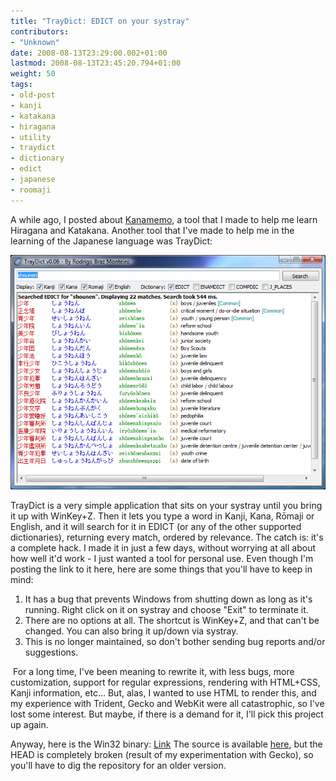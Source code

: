 ```yaml
---
title: "TrayDict: EDICT on your systray"
contributors:
- "Unknown"
date: 2008-08-13T23:29:00.002+01:00
lastmod: 2008-08-13T23:45:20.794+01:00
weight: 50
tags:
- old-post
- kanji
- katakana
- hiragana
- utility
- traydict
- dictionary
- edict
- japanese
- roomaji
---
```

A while ago, I posted about [Kanamemo](/blog/2008-07-24-kanamemo_a_tool_for_the_apprentice_weeaboo/), a tool that I made to help me learn Hiragana and Katakana. Another tool that I've made to help me in the learning of the Japanese language was TrayDict:

![](/img/blog/old/traydict.png)


TrayDict is a very simple application that sits on your systray until you bring it up with WinKey+Z. Then it lets you type a word in Kanji, Kana, Rōmaji or English, and it will search for it in EDICT (or any of the other supported dictionaries), returning every match, ordered by relevance.
The catch is: it's a complete hack. I made it in just a few days, without worrying at all about how well it'd work - I just wanted a tool for personal use. Even though I'm posting the link to it here, here are some things that you'll have to keep in mind:
1. It has a bug that prevents Windows from shutting down as long as it's running. Right click on it on systray and choose "Exit" to terminate it.
2. There are no options at all. The shortcut is WinKey+Z, and that can't be changed. You can also bring it up/down via systray.
3. This is no longer maintained, so don't bother sending bug reports and/or suggestions.

 For a long time, I've been meaning to rewrite it, with less bugs, more customization, support for regular expressions, rendering with HTML+CSS, Kanji information, etc... But, alas, I wanted to use HTML to render this, and my experience with Trident, Gecko and WebKit were all catastrophic, so I've lost some interest. But maybe, if there is a demand for it, I'll pick this project up again.

Anyway, here is the Win32 binary: [Link](http://www.malakith.net/amz/aegisub/traydict.rar)
The source is available [here](https://github.com/Aegisub/traydict), but the HEAD is completely broken (result of my experimentation with Gecko), so you'll have to dig the repository for an older version.

